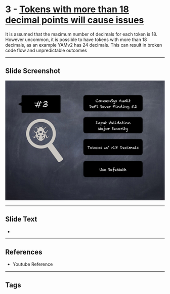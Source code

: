 
# 3 - [Tokens with more than 18 decimal points will cause issues](./Tokens%20with%20more%20than%2018%20decimal%20points%20will%20cause%20issues.md)

 It is assumed that the maximum number of decimals for each token is 18. However uncommon, it is possible to have tokens with more than 18 decimals, as an example YAMv2 has 24 decimals. This can result in broken code flow and unpredictable outcomes


___
## Slide Screenshot
![003.png](../../images/7.%20Audit%20Findings%20101/003.png)
___
## Slide Text
- 
___
## References
- Youtube Reference
___
## Tags
